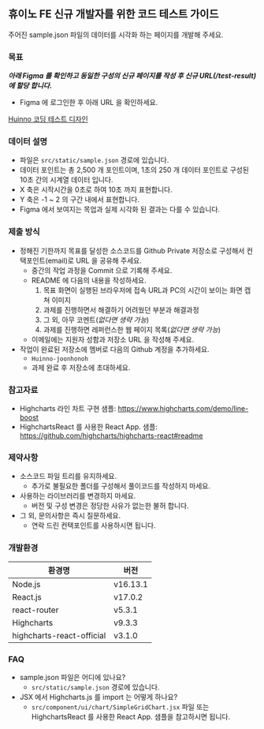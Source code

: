 ## 휴이노 FE 신규 개발자를 위한 코드 테스트 가이드

주어진 sample.json 파일의 데이터를 시각화 하는 페이지를 개발해 주세요.

### 목표

**_아래 Figma 를 확인하고 동일한 구성의 신규 페이지를 작성 후 신규 URL(/test-result) 에 할당 합니다._**

- Figma 에 로그인한 후 아래 URL 을 확인하세요.

[Huinno 코딩 테스트 디자인](https://www.figma.com/file/CyEw7pRyw1cC26O52wOBfD/HUINNO-%EC%BD%94%EB%94%A9-%ED%85%8C%EC%8A%A4%ED%8A%B8?node-id=0%3A1)

### 데이터 설명

- 파일은 `src/static/sample.json` 경로에 있습니다.
- 데이터 포인트는 총 2,500 개 포인트이며, 1초의 250 개 데이터 포인트로 구성된 10초 간의 시계열 데이터 입니다.
- X 축은 시작시간을 0초로 하여 10초 까지 표현합니다.
- Y 축은 -1 ~ 2 의 구간 내에서 표현합니다.
- Figma 에서 보여지는 목업과 실제 시각화 된 결과는 다를 수 있습니다.

### 제출 방식

- 정해진 기한까지 목표를 달성한 소스코드를 Github Private 저장소로 구성해서 컨택포인트(email)로 URL 을 공유해 주세요.
  - 중간의 작업 과정을 Commit 으로 기록해 주세요.
  - README 에 다음의 내용을 작성하세요.
    1. 목표 화면이 실행된 브라우저에 접속 URL과 PC의 시간이 보이는 화면 캡쳐 이미지
    2. 과제를 진행하면서 해결하기 어려웠던 부분과 해결과정
    3. 그 외, 아무 코멘트(_없다면 생략 가능_)
    4. 과제를 진행하면 레퍼런스한 웹 페이지 목록(_없다면 생략 가능_)
  - 이메일에는 지원자 성함과 저장소 URL 을 작성해 주세요.
- 작업이 완료된 저장소에 멤버로 다음의 Github 계정을 추가하세요.
  - `Huinno-joonhonoh`
  - 과제 완료 후 저장소에 초대하세요.

### 참고자료

- Highcharts 라인 차트 구현 샘플: https://www.highcharts.com/demo/line-boost
- HighchartsReact 를 사용한 React App. 샘플: https://github.com/highcharts/highcharts-react#readme

### 제약사항

- 소스코드 파일 트리를 유지하세요.
  - 추가로 불필요한 폴더를 구성해서 풀이코드를 작성하지 마세요.
- 사용하는 라이브러리를 변경하지 마세요.
  - 버전 및 구성 변경은 정당한 사유가 없는한 불허 합니다.
- 그 외, 문의사항은 즉시 질문하세요.
  - 연락 드린 컨택포인트를 사용하시면 됩니다.

### 개발환경

| 환경명                    | 버전     |
| ------------------------- | -------- |
| Node.js                   | v16.13.1 |
| React.js                  | v17.0.2  |
| react-router              | v5.3.1   |
| Highcharts                | v9.3.3   |
| highcharts-react-official | v3.1.0   |

### FAQ

- sample.json 파일은 어디에 있나요?
  - `src/static/sample.json` 경로에 있습니다.
- JSX 에서 Highcharts.js 를 import 는 어떻게 하나요?
  - `src/component/ui/chart/SimpleGridChart.jsx` 파일 또는 HighchartsReact 를 사용한 React App. 샘플을 참고하시면 됩니다.
